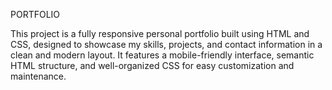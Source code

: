 PORTFOLIO

This project is a fully responsive personal portfolio built using HTML and CSS, designed to showcase my skills, projects, and contact information in a clean and modern layout. It features a mobile-friendly interface, semantic HTML structure, and well-organized CSS for easy customization and maintenance. 
